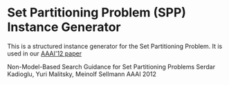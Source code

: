 # Set Partitioning Problem (SPP) Instance Generator

This is a structured instance generator for the Set Partitioning Problem. It is used in our [AAAI'12 paper](http://www.aaai.org/ocs/index.php/AAAI/AAAI12/paper/download/5082/5229)

Non-Model-Based Search Guidance for Set Partitioning Problems
Serdar Kadioglu, Yuri Malitsky, Meinolf Sellmann
AAAI 2012
